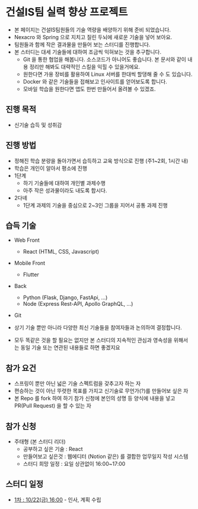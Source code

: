 # 건설IS팀 실력 향상 프로젝트

* 본 페이지는 건설IS팀원들의 기술 역량을 배양하기 위해 준비 되었습니다.
* Nexacro 와 Spring 으로 지치고 질린 두뇌에 새로운 기술을 넣어 보아요.
* 팀원들과 함께 작은 결과물을 만들어 보는 스터디를 진행합니다.
* 본 스터디는 대세 기술들에 대하여 조금씩 익혀보는 것을 추구합니다.
  * Git 을 통한 협업을 해봅니다. 소스코드가 아니어도 좋습니다. 본 문서와 같이 내용 정리만 해봐도 대략적인 스킬을 익힐 수 있을거에요.
  * 원한다면 가용 장비를 활용하여 Linux 서버를 한대씩 할댕해 줄 수 도 있습니다.
  * Docker 와 같은 기술들을 접해보고 인사이트를 얻어보도록 합니다.
  * 모바일 학습을 원한다면 앱도 한번 만들어서 올려볼 수 있겠죠.

## 진행 목적
* 신기술 습득 및 성취감

## 진행 방법
* 정해진 학습 분량을 돌아가면서 습득하고 교육 방식으로 진행 (주1~2회, 1시간 내)
* 학습은 개인이 알아서 평소에 진행
* 1단계
  * 하기 기술들에 대하여 개인별 과제수행
  * 아주 작은 성과물이라도 내도록 합시다.
* 2다녜
  * 1단계 과제의 기술을 중심으로 2~3인 그룹을 지어서 공통 과제 진행

## 습득 기술
* Web Front
  * React (HTML, CSS, Javascript)
* Mobile Front
  * Flutter
* Back
  * Python (Flask, Django, FastApi, ...)
  * Node (Express Rest-API, Apollo GraphQL, ...)
* Git

* 상기 기술 뿐만 아니라 다양한 최신 기술들을 참여자들과 논의하여 결정합니다.
* 모두 똑같은 것을 할 필요는 없지만 본 스터디의 지속적인 관심과 영속성을 위해서는 동일 기술 또는 연관된 내용들로 하면 좋겠지요

## 참가 요건
* 스프링이 뿐만 아닌 넓은 기술 스펙트럼을 갖추고자 하는 자
* 편승하는 것이 아닌 뚜렷한 목표를 가지고 신기술로 무언가(?)를 만들어보 싶은 자
* 본 Repo 를 fork 하여 하기 참가 신청에 본인의 성명 등 양식에 내용을 넣고 PR(Pull Request) 을 할 수 있는 자


## 참가 신청
* 주태형 (본 스터디 리더)
  * 공부하고 싶은 기술 : React
  * 만들어보고 싶은것 : 웹에디터 (Notion 같은) 를 결합한 업무일지 작성 시스템
  * 스터디 희망 일정 : 요일 상관없이 16:00~17:00

## 스터디 일정
* [1차 : 10/22(금) 16:00](./moim/1.md) - 인사, 계획 수립
